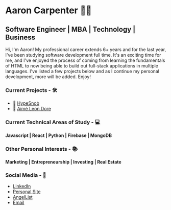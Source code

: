 # Aaron Carpenter :man_technologist:

## Software Engineer | MBA | Technology | Business

Hi, I'm Aaron! My professional career extends 6+ years and for the last year, I've been studying software development full time. It's an exciting time for me, and I've enjoyed the process of coming from learning the fundamentals of HTML to now being able to build out full-stack applications in multiple languages. I've listed a few projects below and as I continue my personal development, more will be added. Enjoy!

### Current Projects - :hammer_and_wrench:
* :athletic_shoe: [HypeSnob](https://hypesnob.herokuapp.com)
* :tshirt: [Aimé Leon Dore](https://app-academy-capstone-project.web.app/)

### Current Technical Areas of Study - :computer:
**Javascript | React | Python | Firebase | MongoDB**

### Other Personal Interests - :books:
**Marketing | Entrepreneurship | Investing | Real Estate**

### Social Media - :iphone:
* [LinkedIn](http://linkedin.com/in/aaronkcarpenter)
* [Personal Site](http://aaronkcarpenter.github.io)
* [AngelList](https://angel.co/u/aaron-carpenter-4)
* [Email](mailto:aaronkcarpenter@gmail.com)

